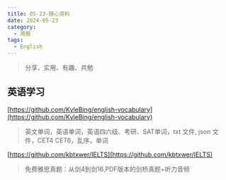 ```yaml
---
title: 05-23-随心资料
date: 2024-05-23
category:
  - 周报
tags:
  - English
---
```



> 分享、实用、有趣、共勉


## 英语学习


[https://github.com/KyleBing/english-vocabulary](https://github.com/KyleBing/english-vocabulary)
>英文单词，英语单词，英语四六级、考研、SAT单词，txt 文件, json 文件，CET4 CET6，乱序，单词


[https://github.com/kbtxwer/IELTS](https://github.com/kbtxwer/IELTS)

>免费雅思真题：从剑4到剑16,PDF版本的剑桥真题+听力音频



